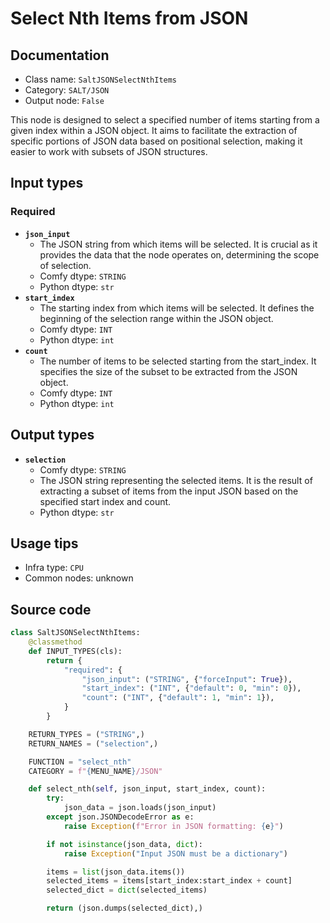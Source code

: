 # Select Nth Items from JSON
## Documentation
- Class name: `SaltJSONSelectNthItems`
- Category: `SALT/JSON`
- Output node: `False`

This node is designed to select a specified number of items starting from a given index within a JSON object. It aims to facilitate the extraction of specific portions of JSON data based on positional selection, making it easier to work with subsets of JSON structures.
## Input types
### Required
- **`json_input`**
    - The JSON string from which items will be selected. It is crucial as it provides the data that the node operates on, determining the scope of selection.
    - Comfy dtype: `STRING`
    - Python dtype: `str`
- **`start_index`**
    - The starting index from which items will be selected. It defines the beginning of the selection range within the JSON object.
    - Comfy dtype: `INT`
    - Python dtype: `int`
- **`count`**
    - The number of items to be selected starting from the start_index. It specifies the size of the subset to be extracted from the JSON object.
    - Comfy dtype: `INT`
    - Python dtype: `int`
## Output types
- **`selection`**
    - Comfy dtype: `STRING`
    - The JSON string representing the selected items. It is the result of extracting a subset of items from the input JSON based on the specified start index and count.
    - Python dtype: `str`
## Usage tips
- Infra type: `CPU`
- Common nodes: unknown


## Source code
```python
class SaltJSONSelectNthItems:
    @classmethod
    def INPUT_TYPES(cls):
        return {
            "required": {
                "json_input": ("STRING", {"forceInput": True}),
                "start_index": ("INT", {"default": 0, "min": 0}),
                "count": ("INT", {"default": 1, "min": 1}),
            }
        }

    RETURN_TYPES = ("STRING",)
    RETURN_NAMES = ("selection",)

    FUNCTION = "select_nth"
    CATEGORY = f"{MENU_NAME}/JSON"

    def select_nth(self, json_input, start_index, count):
        try:
            json_data = json.loads(json_input)
        except json.JSONDecodeError as e:
            raise Exception(f"Error in JSON formatting: {e}")

        if not isinstance(json_data, dict):
            raise Exception("Input JSON must be a dictionary")

        items = list(json_data.items())
        selected_items = items[start_index:start_index + count]
        selected_dict = dict(selected_items)

        return (json.dumps(selected_dict),)

```
